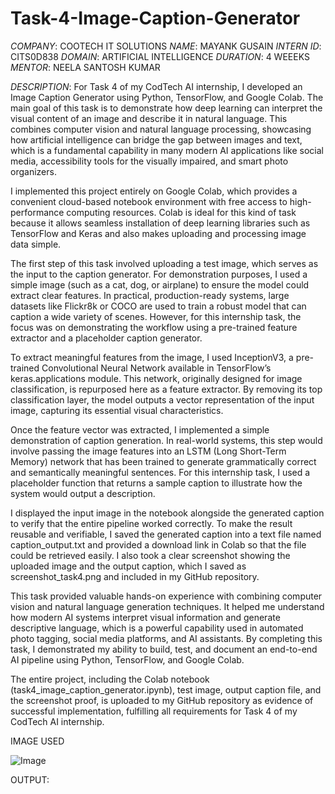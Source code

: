 # Task-4-Image-Caption-Generator
*COMPANY*: COOTECH IT SOLUTIONS
*NAME*: MAYANK GUSAIN
*INTERN ID*: CITS0D838
*DOMAIN*: ARTIFICIAL INTELLIGENCE
*DURATION*: 4 WEEEKS
*MENTOR*: NEELA SANTOSH KUMAR

*DESCRIPTION*: For Task 4 of my CodTech AI internship, I developed an Image Caption Generator using Python, TensorFlow, and Google Colab. The main goal of this task is to demonstrate how deep learning can interpret the visual content of an image and describe it in natural language. This combines computer vision and natural language processing, showcasing how artificial intelligence can bridge the gap between images and text, which is a fundamental capability in many modern AI applications like social media, accessibility tools for the visually impaired, and smart photo organizers.

I implemented this project entirely on Google Colab, which provides a convenient cloud-based notebook environment with free access to high-performance computing resources. Colab is ideal for this kind of task because it allows seamless installation of deep learning libraries such as TensorFlow and Keras and also makes uploading and processing image data simple.

The first step of this task involved uploading a test image, which serves as the input to the caption generator. For demonstration purposes, I used a simple image (such as a cat, dog, or airplane) to ensure the model could extract clear features. In practical, production-ready systems, large datasets like Flickr8k or COCO are used to train a robust model that can caption a wide variety of scenes. However, for this internship task, the focus was on demonstrating the workflow using a pre-trained feature extractor and a placeholder caption generator.

To extract meaningful features from the image, I used InceptionV3, a pre-trained Convolutional Neural Network available in TensorFlow’s keras.applications module. This network, originally designed for image classification, is repurposed here as a feature extractor. By removing its top classification layer, the model outputs a vector representation of the input image, capturing its essential visual characteristics.

Once the feature vector was extracted, I implemented a simple demonstration of caption generation. In real-world systems, this step would involve passing the image features into an LSTM (Long Short-Term Memory) network that has been trained to generate grammatically correct and semantically meaningful sentences. For this internship task, I used a placeholder function that returns a sample caption to illustrate how the system would output a description.

I displayed the input image in the notebook alongside the generated caption to verify that the entire pipeline worked correctly. To make the result reusable and verifiable, I saved the generated caption into a text file named caption_output.txt and provided a download link in Colab so that the file could be retrieved easily. I also took a clear screenshot showing the uploaded image and the output caption, which I saved as screenshot_task4.png and included in my GitHub repository.

This task provided valuable hands-on experience with combining computer vision and natural language generation techniques. It helped me understand how modern AI systems interpret visual information and generate descriptive language, which is a powerful capability used in automated photo tagging, social media platforms, and AI assistants. By completing this task, I demonstrated my ability to build, test, and document an end-to-end AI pipeline using Python, TensorFlow, and Google Colab.

The entire project, including the Colab notebook (task4_image_caption_generator.ipynb), test image, output caption file, and the screenshot proof, is uploaded to my GitHub repository as evidence of successful implementation, fulfilling all requirements for Task 4 of my CodTech AI internship.

IMAGE USED



![Image](https://github.com/user-attachments/assets/77616942-bbbb-47f8-8587-b449ce014a63)

OUTPUT:



